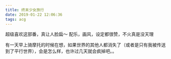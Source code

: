 ```yaml
---
title: 终末少女旅行
date: 2019-01-22 12:06:36
tags: acg
---
```


超级喜欢这部番，真让人脸扁～
配乐，画风，设定都很赞，不火真是没天理

有一天早上骑摩托的时候在想，如果世界的其他人都消失了（或者是只有我被传送到了平行世界），会是怎么样，也许过几天就会疯掉吧。。
